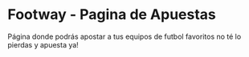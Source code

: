 # Footway - Pagina de Apuestas
Página donde podrás apostar a tus equipos de futbol favoritos no té lo pierdas y apuesta ya!
